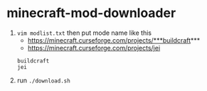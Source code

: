 # minecraft-mod-downloader
1. `vim modlist.txt` then put mode name like this
    - https://minecraft.curseforge.com/projects/***buildcraft***
    - https://minecraft.curseforge.com/projects/jei
    ```
    buildcraft
    jei
    ```
2. run `./download.sh`
    
